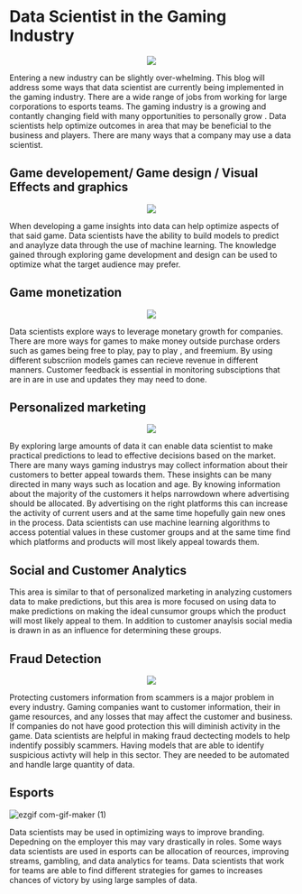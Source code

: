 # Data Scientist in the Gaming Industry

<p align="center">
  <img src="https://algorit.ma/wp-content/uploads/2020/12/1280x530_Data_science_use_cases_in_gaming_industry-03-min.png"/>
  
Entering a new industry can be slightly over-whelming.  This blog will address some ways that data scientist are currently being implemented in the gaming industry.  There are a wide range of jobs from working for large corporations to esports teams.  The gaming industry is a growing and contantly changing field with many opportunities to personally grow .  Data scientists help optimize outcomes in area that may be beneficial to the business and players.  There are many ways that a company may use a data scientist.

## Game developement/ Game design / Visual Effects and graphics 
  
<p align="center">
  <img src="https://dailyblogging.org/wp-content/uploads/2020/09/a_b_testing.png"/>
  
When developing a game insights into data can help optimize aspects of that said game.  Data scientists have the ability to build models to predict and anaylyze data through the use of machine learning.  The knowledge gained through exploring game development and design can be used to optimize what the target audience may prefer.

## Game monetization
  
<p align="center">
  <img src="https://indiegamehaven.com/wp-content/uploads/2021/05/makemoney_small.jpg"/>  
  
Data scientists explore ways to leverage monetary growth for companies.  There are more ways for games to make money outside purchase orders such as games being free to play, pay to play , and freemium.  By using different subscriion models games can recieve revenue in different manners.  Customer feedback is essential in monitoring subsciptions that are in are in use and updates they may need to done.

## Personalized marketing
  
<p align="center">
  <img src="https://storage.googleapis.com/website-production/uploads/2019/06/personalization-instapage-demo.png"/>   
  
By exploring large amounts of data it can enable data scientist to make practical predictions to lead to effective decisions based on the market.  There are many ways gaming industrys may collect information about their customers to better appeal towards them.  These insights can be many directed in many ways such as location and age.  By knowing information about the majority of the customers it helps narrowdown where advertising should be allocated.  By advertising on the right platforms this can increase the activity of current users and at the same time hopefully gain new ones in the process.  Data scientists can use machine learning algorithms to access potential values in these customer groups and at the same time find which platforms and products will most likely appeal towards them.  

## Social and Customer Analytics
This area is similar to that of personalized marketing in analyzing customers data to make predictions, but this area is more focused on using data to make predictions on making the ideal cunsumor groups which the product will most likely appeal to them.  In addition to customer anaylsis social media is drawn in as an influence for determining these groups.  

## Fraud Detection
  
<p align="center">
  <img src="https://www.usbank.com/content/dam/usbank/images/online-security-pages/fraud-protection-opt.png"/>    
  
Protecting customers information from scammers is a major problem in every industry.  Gaming companies want to  customer information, their in game resources, and any losses that may affect the customer and business.  If companies do not have good protection this will diminish activity in the game.  Data scientists are helpful in making fraud dectecting models to help indentify possibly scammers.  Having models that are able to identify suspicious activty will help in this sector.  They are needed to be automated and handle large quantity of data.


## Esports
![ezgif com-gif-maker (1)](https://user-images.githubusercontent.com/100227270/167275788-f81cee67-cd62-4bdb-8756-ede2e3dbe4b0.gif)

Data scientists may be used in optimizing ways to improve branding.  Depedning on the employer this may vary drastically in roles.  Some ways data scientists are used in esports can be allocation of reources, improving streams, gambling, and data analytics for teams. Data scientists that work for teams are able to find different strategies for games to increases chances of victory by using large samples of data.  
